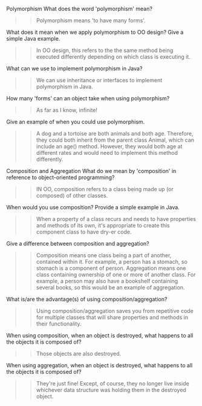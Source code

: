 Polymorphism
What does the word 'polymorphism' mean?

>>Polymorphism means 'to have many forms'.

What does it mean when we apply polymorphism to OO design? Give a simple Java example.

>>In OO design, this refers to the the same method being executed differently depending on which class is executing it. 

What can we use to implement polymorphism in Java?

>>We can use inheritance or interfaces to implement polymorphism in Java.

How many 'forms' can an object take when using polymorphism?

>>As far as I know, infinite!

Give an example of when you could use polymorphism.

>>A dog and a tortoise are both animals and both age. Therefore, they could both inherit from the parent class Animal, which can include an age() method. However, they would both age at different rates and would need to implement this method differently. 


Composition and Aggregation
What do we mean by 'composition' in reference to object-oriented programming?
>>IN OO, composition refers to a class being made up (or composed) of other classes.

When would you use composition? Provide a simple example in Java.
>>When a property of a class recurs and needs to have properties and methods of its own, it's appropriate to create this component class to have dry-er code. 

Give a difference between composition and aggregation?
>>Composition means one class being a part of another, contained within it. For example, a person has a stomach, so stomach is a component of person. Aggregation means one class containing ownership of one or more of another class. For example, a person may also have a bookshelf containing several books, so this would be an example of aggregation. 

What is/are the advantage(s) of using composition/aggregation?
>>Using composition/aggregation saves you from repetitive code for multiple classes that will share properties and methods in their functionality. 

When using composition, when an object is destroyed, what happens to all the objects it is composed of?
>>Those objects are also destroyed. 

When using aggregation, when an object is destroyed, what happens to all the objects it is composed of?
>>They're just fine! Except, of course, they no longer live inside whichever data structure was holding them in the destroyed object. 